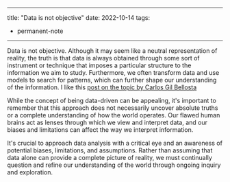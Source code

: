 
---
title: "Data is not objective"
date: 2022-10-14
tags: 
- permanent-note 
---

Data is not objective. Although it may seem like a neutral representation of reality, the truth is that data is always obtained through some sort of instrument or technique that imposes a particular structure to the information we aim to study. Furthermore, we often transform data and use models to search for patterns, which can further shape our understanding of the information.  I like this [post on the topic by Carlos Gil Bellosta](https://www.datanalytics.com/2021/01/21/mas-sobre-el-mito-de-la-objetividad-especialmente-la-data-driven/)

While the concept of being data-driven can be appealing, it's important to remember that this approach does not necessarily uncover absolute truths or a complete understanding of how the world operates. Our flawed human brains act as lenses through which we view and interpret data, and our biases and limitations can affect the way we interpret information.

It's crucial to approach data analysis with a critical eye and an awareness of potential biases, limitations, and assumptions. Rather than assuming that data alone can provide a complete picture of reality, we must continually question and refine our understanding of the world through ongoing inquiry and exploration.